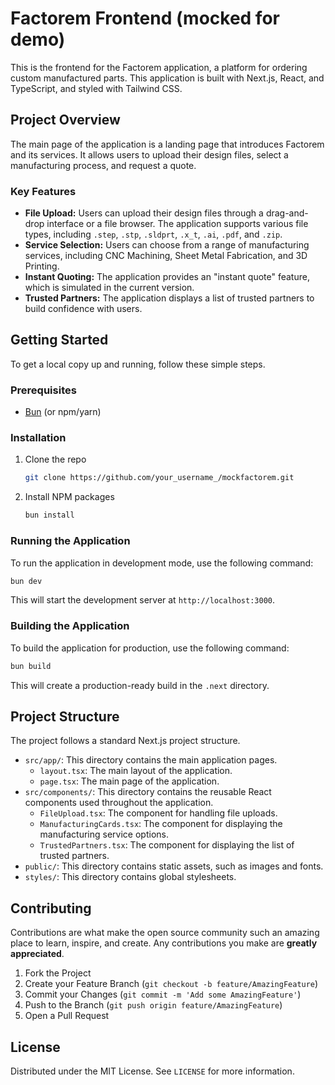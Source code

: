 # Factorem Frontend (mocked for demo)

This is the frontend for the Factorem application, a platform for ordering custom manufactured parts. This application is built with Next.js, React, and TypeScript, and styled with Tailwind CSS.

## Project Overview

The main page of the application is a landing page that introduces Factorem and its services. It allows users to upload their design files, select a manufacturing process, and request a quote.

### Key Features

*   **File Upload:** Users can upload their design files through a drag-and-drop interface or a file browser. The application supports various file types, including `.step`, `.stp`, `.sldprt`, `.x_t`, `.ai`, `.pdf`, and `.zip`.
*   **Service Selection:** Users can choose from a range of manufacturing services, including CNC Machining, Sheet Metal Fabrication, and 3D Printing.
*   **Instant Quoting:** The application provides an "instant quote" feature, which is simulated in the current version.
*   **Trusted Partners:** The application displays a list of trusted partners to build confidence with users.

## Getting Started

To get a local copy up and running, follow these simple steps.

### Prerequisites

*   [Bun](https://bun.sh/) (or npm/yarn)

### Installation

1.  Clone the repo
    ```sh
    git clone https://github.com/your_username_/mockfactorem.git
    ```
2.  Install NPM packages
    ```sh
    bun install
    ```

### Running the Application

To run the application in development mode, use the following command:

```sh
bun dev
```

This will start the development server at `http://localhost:3000`.

### Building the Application

To build the application for production, use the following command:

```sh
bun build
```

This will create a production-ready build in the `.next` directory.

## Project Structure

The project follows a standard Next.js project structure.

*   `src/app/`: This directory contains the main application pages.
    *   `layout.tsx`: The main layout of the application.
    *   `page.tsx`: The main page of the application.
*   `src/components/`: This directory contains the reusable React components used throughout the application.
    *   `FileUpload.tsx`: The component for handling file uploads.
    *   `ManufacturingCards.tsx`: The component for displaying the manufacturing service options.
    *   `TrustedPartners.tsx`: The component for displaying the list of trusted partners.
*   `public/`: This directory contains static assets, such as images and fonts.
*   `styles/`: This directory contains global stylesheets.

## Contributing

Contributions are what make the open source community such an amazing place to learn, inspire, and create. Any contributions you make are **greatly appreciated**.

1.  Fork the Project
2.  Create your Feature Branch (`git checkout -b feature/AmazingFeature`)
3.  Commit your Changes (`git commit -m 'Add some AmazingFeature'`)
4.  Push to the Branch (`git push origin feature/AmazingFeature`)
5.  Open a Pull Request

## License

Distributed under the MIT License. See `LICENSE` for more information.
